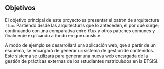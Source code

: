 ##  Objetivos
El objetivo principal de este proyecto es presentar el patrón de arquitectura `flux`. Partiendo desde las arquitecturas que lo anteceden, el por qué surge; continuando con una comparativa entre `flux` y otros patrones comunes y finalmente explicando a fondo en que consiste.

A modo de ejemplo se desarrollará una aplicación web, que a partir de un esquema, se encargará de generar un sistema de gestión de contenidos. Este sistema se utilizará para generar una nueva web encargada de la gestión de prácticas externas de los estudiantes matriculados en la ETSISI.